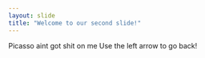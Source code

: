 ```yaml
---
layout: slide
title: "Welcome to our second slide!"
---
```

Picasso aint got shit on me
Use the left arrow to go back!
